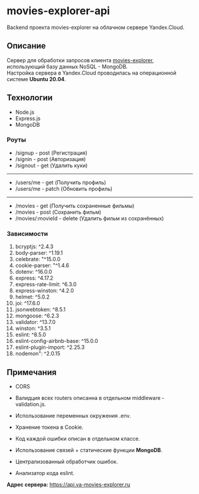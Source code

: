 # movies-explorer-api

Backend проекта movies-explorer на облачном сервере Yandex.Cloud.

## Описание

Сервер для обработки запросов клиента [movies-explorer](https://va-movies-explorer.ru), использующий базу данных NoSQL - MongoDB.
<br />
Настройка сервера в Yandex.Cloud проводилась на операционной системе **Ubuntu 20.04**.

## Технологии

- Node.js
- Express.js
- MongoDB

### Роуты

- /signup - post (Регистрация)
- /signin - post (Авторизация)
- /signout - get (Удалить куки)
***
- /users/me - get (Получить профиль)
- /users/me - patch (Обновить профиль)
***
- /movies - get (Получить сохраненные фильмы)
- /movies - post (Сохранить фильм)
- /movies/:movieId - delete (Удалить фильм из сохранённых)

### Зависимости

1. bcryptjs: ^2.4.3
2. body-parser: ^1.19.1
3. celebrate: "^15.0.0
4. cookie-parser: "^1.4.6
5. dotenv: ^16.0.0
6. express: ^4.17.2
7. express-rate-limit: ^6.3.0
8. express-winston: ^4.2.0
9. helmet: ^5.0.2
10. joi: ^17.6.0
11. jsonwebtoken: ^8.5.1
12. mongoose: ^6.2.3
13. validator: ^13.7.0
14. winston: ^3.5.1
15. eslint: ^8.5.0
16. eslint-config-airbnb-base: ^15.0.0
17. eslint-plugin-import: ^2.25.3
18. nodemon": ^2.0.15

## Примечания

- CORS

- Валидция всех routers описанна в отдельном middleware - validation.js.

- Использование переменных окружения .env.

- Хранение токена в Cookie.

- Код каждой ошибки описан в отдельном классе.

- Использование связей + статические функции **MongoDB**.

- Централизованный обработчик ошибок.

- Анализатор кода eslint.

**Адрес сервера:** https://api.va-movies-explorer.ru
